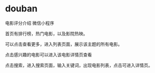 # douban
电影评分介绍 微信小程序

首页有排行榜，热门电影，以及影院热映。

可以点击查看更多，进入列表页面，展示该主题的所有电影。

点击感兴趣的电影可以进入该电影详情页查看

点击搜索，进入搜索页面，输入关键词，出现电影列表，点击可进入详情页。


